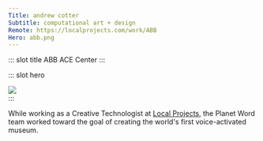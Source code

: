 ```yaml
---
Title: andrew cotter
Subtitle: computational art + design
Remote: https://localprojects.com/work/ABB
Hero: abb.png
---
```


::: slot title
ABB ACE Center
:::

::: slot hero
<section class="hero">
    <div class="hero-body">
        <a href="https://localprojects.com/work/ABB" target="_blank">
            <img src="../.vuepress/public/images/abb.png"/>
        </a>
    </div>
</section>
:::

While working as a Creative Technologist at [Local Projects](https://localprojects.com/work/ABB), the Planet Word team worked toward the goal of creating the world's first voice-activated museum. 